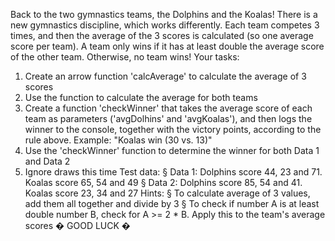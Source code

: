 Back to the two gymnastics teams, the Dolphins and the Koalas! There is a new
gymnastics discipline, which works differently.
Each team competes 3 times, and then the average of the 3 scores is calculated (so
one average score per team).
A team only wins if it has at least double the average score of the other team.
Otherwise, no team wins!
Your tasks:
1. Create an arrow function 'calcAverage' to calculate the average of 3 scores
2. Use the function to calculate the average for both teams
3. Create a function 'checkWinner' that takes the average score of each team
as parameters ('avgDolhins' and 'avgKoalas'), and then logs the winner
to the console, together with the victory points, according to the rule above.
Example: "Koalas win (30 vs. 13)"
4. Use the 'checkWinner' function to determine the winner for both Data 1 and
Data 2
5. Ignore draws this time
Test data:
§ Data 1: Dolphins score 44, 23 and 71. Koalas score 65, 54 and 49
§ Data 2: Dolphins score 85, 54 and 41. Koalas score 23, 34 and 27
Hints:
§ To calculate average of 3 values, add them all together and divide by 3
§ To check if number A is at least double number B, check for A >= 2 * B.
Apply this to the team's average scores �
GOOD LUCK �